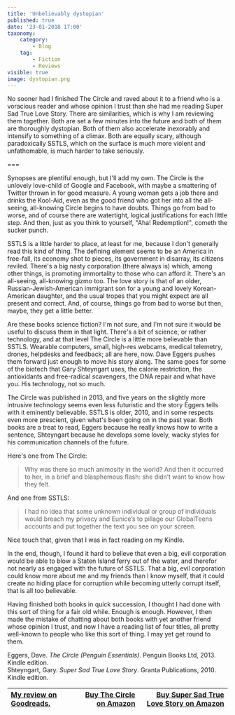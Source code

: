 ```yaml
---
title: 'Unbelievably dystopian'
published: true
date: '23-01-2018 17:00'
taxonomy:
    category:
        - Blog
    tag:
        - Fiction
        - Reviews
visible: true
image: dystopian.png
---
```


No sooner had I finished The Circle and raved about it to a friend who is a voracious reader and whose opinion I trust than she had me reading Super Sad True Love Story. There are similarities, which is why I am reviewing them together. Both are set a few minutes into the future and both of them are thoroughly dystopian. Both of them also accelerate inexorably and intensify to something of a climax. Both are equally scary, although paradoxically SSTLS, which on the surface is much more violent and unfathomable, is much harder to take seriously.

===

Synopses are plentiful enough, but I'll add my own. The Circle is the unlovely love-child of Google and Facebook, with maybe a smattering of Twitter thrown in for good measure. A young woman gets a job there and drinks the Kool-Aid, even as the good friend who got her into all the all-seeing, all-knowing Circle begins to have doubts. Things go from bad to worse, and of course there are watertight, logical justifications for each little step. And then, just as you think to yourself, "Aha! Redemption!", cometh the sucker punch.

SSTLS is a little harder to place, at least for me, because I don't generally read this kind of thing. The defining element seems to be an America in free-fall, its economy shot to pieces, its government in disarray, its citizens reviled. There's a big nasty corporation (there always is) which, among other things, is promoting immortality to those who can afford it. There's an all-seeing, all-knowing gizmo too. The love story is that of an older, Russian-Jewish-American immigrant son for a young and lovely Korean-American daughter, and the usual tropes that you might expect are all present and correct. And, of course, things go from bad to worse but then, maybe, they get a little better.

Are these books science fiction? I'm not sure, and I'm not sure it would be useful to discuss them in that light. There's a bit of science, or rather technology, and at that level The Circle is a little more believable than SSTLS. Wearable computers, small, high-res webcams, medical telemetry, drones, helpdesks and feedback; all are here, now. Dave Eggers pushes them forward just enough to move his story along. The same goes for some of the biotech that Gary Shteyngart uses, the calorie restriction, the antioxidants and free-radical scavengers, the DNA repair and what have you. His technology, not so much. 

The Circle was published in 2013, and five years on the slightly more intrusive technology seems even less futuristic and the story Eggers tells with it eminently believable. SSTLS is older, 2010, and in some respects even more prescient, given what's been going on in the past year. Both books are a treat to read, Eggers because he really knows how to write a sentence, Shteyngart because he develops some lovely, wacky styles for his communication channels of the future. 

Here's one from The Circle:

<blockquote>Why was there so much animosity in the world? And then it occurred to her, in a brief and blasphemous flash: she didn’t want to know how they felt.</blockquote>

And one from SSTLS:

<blockquote>I had no idea that some unknown individual or group of individuals would breach my privacy and Eunice’s to pillage our GlobalTeens accounts and put together the text you see on your screen.</blockquote>

Nice touch that, given that I was in fact reading on my Kindle.

In the end, though, I found it hard to believe that even a big, evil corporation would be able to blow a Staten Island ferry out of the water, and therefor not nearly as engaged with the future of SSTLS. That a big, evil corporation could know more about me and my friends than I know myself, that it could create no hiding place for corruption while becoming utterly corrupt itself, that is all too believable. 

Having finished both books in quick succession, I thought I had done with this sort of thing for a fair old while. Enough is enough. However, I then made the mistake of chatting about both books with yet another friend whose opinion I trust, and now I have a reading list of four titles, all pretty well-known to people who like this sort of thing. I may yet get round to them.

</div>

<div class="citation">
Eggers, Dave. <i>The Circle (Penguin Essentials)</i>. Penguin Books Ltd, 2013. Kindle edition.
</div>
            
<div class="citation">
Shteyngart, Gary. <i>Super Sad True Love Story</i>. Granta Publications, 2010. Kindle edition.
</div>

| <a href="https://www.goodreads.com/review/show/2203425226">My review on Goodreads.</a> | [Buy The Circle on Amazon](http://amzn.to/2E0IpBx) | [Buy Super Sad True Love Story on Amazon](http://amzn.to/2BoPFEC) |
|:- | -: | -: |